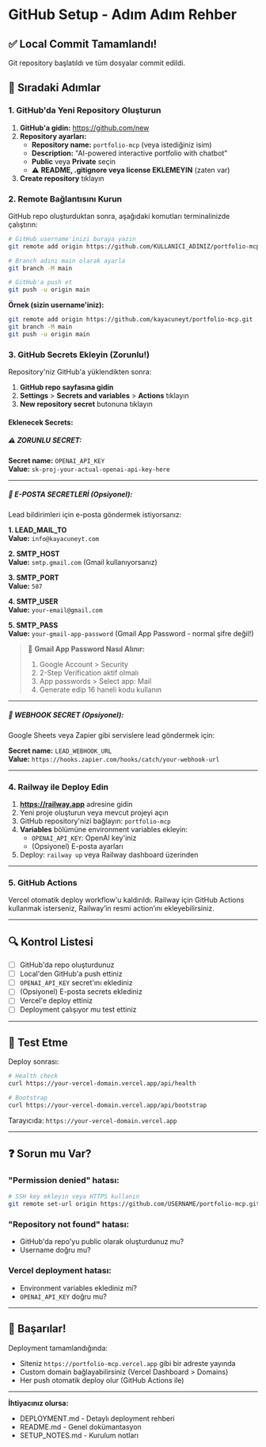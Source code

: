 # GitHub Setup - Adım Adım Rehber

## ✅ Local Commit Tamamlandı!

Git repository başlatıldı ve tüm dosyalar commit edildi.

## 📝 Sıradaki Adımlar

### 1. GitHub'da Yeni Repository Oluşturun

1. **GitHub'a gidin:** https://github.com/new
2. **Repository ayarları:**
   - **Repository name:** `portfolio-mcp` (veya istediğiniz isim)
   - **Description:** "AI-powered interactive portfolio with chatbot"
   - **Public** veya **Private** seçin
   - ⚠️ **README, .gitignore veya license EKLEMEYIN** (zaten var)
3. **Create repository** tıklayın

### 2. Remote Bağlantısını Kurun

GitHub repo oluşturduktan sonra, aşağıdaki komutları terminalinizde çalıştırın:

```bash
# GitHub username'inizi buraya yazın
git remote add origin https://github.com/KULLANICI_ADINIZ/portfolio-mcp.git

# Branch adını main olarak ayarla
git branch -M main

# GitHub'a push et
git push -u origin main
```

**Örnek (sizin username'iniz):**
```bash
git remote add origin https://github.com/kayacuneyt/portfolio-mcp.git
git branch -M main
git push -u origin main
```

### 3. GitHub Secrets Ekleyin (Zorunlu!)

Repository'niz GitHub'a yüklendikten sonra:

1. **GitHub repo sayfasına gidin**
2. **Settings** > **Secrets and variables** > **Actions** tıklayın
3. **New repository secret** butonuna tıklayın

#### Eklenecek Secrets:

##### ⚠️ ZORUNLU SECRET:

**Secret name:** `OPENAI_API_KEY`  
**Value:** `sk-proj-your-actual-openai-api-key-here`

---

##### 📧 E-POSTA SECRETLERİ (Opsiyonel):

Lead bildirimleri için e-posta göndermek istiyorsanız:

**1. LEAD_MAIL_TO**  
**Value:** `info@kayacuneyt.com`

**2. SMTP_HOST**  
**Value:** `smtp.gmail.com` (Gmail kullanıyorsanız)

**3. SMTP_PORT**  
**Value:** `587`

**4. SMTP_USER**  
**Value:** `your-email@gmail.com`

**5. SMTP_PASS**  
**Value:** `your-gmail-app-password` (Gmail App Password - normal şifre değil!)

> 📌 **Gmail App Password Nasıl Alınır:**
> 1. Google Account > Security
> 2. 2-Step Verification aktif olmalı
> 3. App passwords > Select app: Mail
> 4. Generate edip 16 haneli kodu kullanın

---

##### 🔗 WEBHOOK SECRET (Opsiyonel):

Google Sheets veya Zapier gibi servislere lead göndermek için:

**Secret name:** `LEAD_WEBHOOK_URL`  
**Value:** `https://hooks.zapier.com/hooks/catch/your-webhook-url`

---

### 4. Railway ile Deploy Edin

1. **https://railway.app** adresine gidin
2. Yeni proje oluşturun veya mevcut projeyi açın
3. GitHub repository'nizi bağlayın: `portfolio-mcp`
4. **Variables** bölümüne environment variables ekleyin:
   - `OPENAI_API_KEY`: OpenAI key'iniz
   - (Opsiyonel) E-posta ayarları
5. Deploy: `railway up` veya Railway dashboard üzerinden

---

### 5. GitHub Actions

Vercel otomatik deploy workflow'u kaldırıldı. Railway için GitHub Actions kullanmak isterseniz, Railway’in resmi action’ını ekleyebilirsiniz.

---

## 🔍 Kontrol Listesi

- [ ] GitHub'da repo oluşturdunuz
- [ ] Local'den GitHub'a push ettiniz
- [ ] `OPENAI_API_KEY` secret'ını eklediniz
- [ ] (Opsiyonel) E-posta secrets eklediniz
- [ ] Vercel'e deploy ettiniz
- [ ] Deployment çalışıyor mu test ettiniz

---

## 🧪 Test Etme

Deploy sonrası:

```bash
# Health check
curl https://your-vercel-domain.vercel.app/api/health

# Bootstrap
curl https://your-vercel-domain.vercel.app/api/bootstrap
```

Tarayıcıda: `https://your-vercel-domain.vercel.app`

---

## ❓ Sorun mu Var?

### "Permission denied" hatası:
```bash
# SSH key ekleyin veya HTTPS kullanın
git remote set-url origin https://github.com/USERNAME/portfolio-mcp.git
```

### "Repository not found" hatası:
- GitHub'da repo'yu public olarak oluşturdunuz mu?
- Username doğru mu?

### Vercel deployment hatası:
- Environment variables eklediniz mi?
- `OPENAI_API_KEY` doğru mu?

---

## 🎉 Başarılar!

Deployment tamamlandığında:
- Siteniz `https://portfolio-mcp.vercel.app` gibi bir adreste yayında
- Custom domain bağlayabilirsiniz (Vercel Dashboard > Domains)
- Her push otomatik deploy olur (GitHub Actions ile)

---

**İhtiyacınız olursa:**
- DEPLOYMENT.md - Detaylı deployment rehberi
- README.md - Genel dokümantasyon
- SETUP_NOTES.md - Kurulum notları

